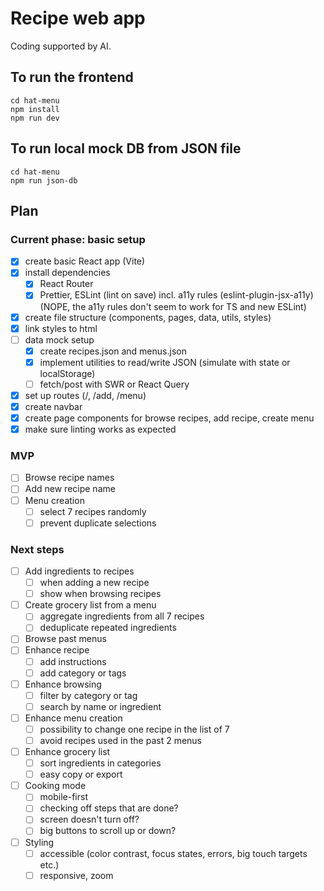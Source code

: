 # Recipe web app

Coding supported by AI.

## To run the frontend
```
cd hat-menu
npm install
npm run dev
```

## To run local mock DB from JSON file
```
cd hat-menu
npm run json-db
```

## Plan

### Current phase: basic setup
- [x] create basic React app (Vite)
- [x] install dependencies
    - [x] React Router
    - [x] Prettier, ESLint (lint on save) incl. a11y rules (eslint-plugin-jsx-a11y)(NOPE, the a11y rules don't seem to work for TS and new ESLint)
- [x] create file structure (components, pages, data, utils, styles)
- [x] link styles to html
- [ ] data mock setup
    - [x] create recipes.json and menus.json
    - [x] implement utilities to read/write JSON (simulate with state or localStorage)
    - [ ] fetch/post with SWR or React Query
- [x] set up routes (/, /add, /menu)
- [x] create navbar
- [x] create page components for browse recipes, add recipe, create menu
- [x] make sure linting works as expected

### MVP
- [ ] Browse recipe names
- [ ] Add new recipe name
- [ ] Menu creation
    - [ ] select 7 recipes randomly
    - [ ] prevent duplicate selections

### Next steps
- [ ] Add ingredients to recipes
    - [ ] when adding a new recipe
    - [ ] show when browsing recipes
- [ ] Create grocery list from a menu
    - [ ] aggregate ingredients from all 7 recipes
    - [ ] deduplicate repeated ingredients
- [ ] Browse past menus
- [ ] Enhance recipe
    - [ ] add instructions
    - [ ] add category or tags
- [ ] Enhance browsing
    - [ ] filter by category or tag
    - [ ] search by name or ingredient
- [ ] Enhance menu creation
    - [ ] possibility to change one recipe in the list of 7
    - [ ] avoid recipes used in the past 2 menus
- [ ] Enhance grocery list
    - [ ] sort ingredients in categories
    - [ ] easy copy or export
- [ ] Cooking mode
    - [ ] mobile-first
    - [ ] checking off steps that are done?
    - [ ] screen doesn't turn off?
    - [ ] big buttons to scroll up or down?
- [ ] Styling
    - [ ] accessible (color contrast, focus states, errors, big touch targets etc.)
    - [ ] responsive, zoom